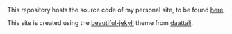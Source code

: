 This repository hosts the source code of my personal site, to be found [here](http://jutho.github.io).

This site is created using the [beautiful-jekyll](https://github.com/daattali/beautiful-jekyll) theme from [daattali](https://github.com/daattali/).
